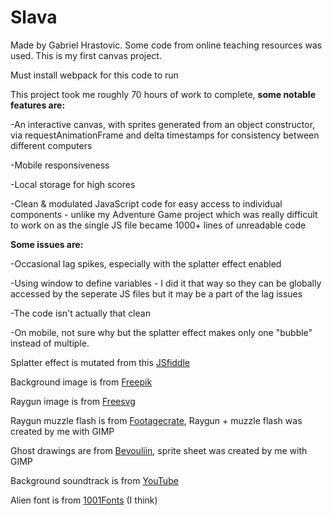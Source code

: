 # Slava
Made by Gabriel Hrastovic. Some code from online teaching resources was used. This is my first canvas project.

Must install webpack for this code to run

 This project took me roughly 70 hours of work to complete, **some notable features are:**

-An interactive canvas, with sprites generated from an object constructor, via requestAnimationFrame and delta timestamps for consistency between different computers

-Mobile responsiveness

-Local storage for high scores

-Clean & modulated JavaScript code for easy access to individual components - unlike my Adventure Game project which was really difficult to work on as the single JS file became 1000+ lines of unreadable code





**Some issues are:**

-Occasional lag spikes, especially with the splatter effect enabled

-Using window to define variables - I did it that way so they can be globally accessed by the seperate JS files but it may be a part of the lag issues

-The code isn't actually that clean

-On mobile, not sure why but the splatter effect makes only one "bubble" instead of multiple.


Splatter effect is mutated from this [JSfiddle](https://jsfiddle.net/decx/Ca9Y7/)

Background image is from [Freepik](https://www.freepik.com/free-vector/aurora-borealis-northern-lights-arctic-sky-night-vector-cartoon-illustration-winter-sky-wit_18164696.htm)

Raygun image is from [Freesvg](https://freesvg.org/1478221359)

Raygun muzzle flash is from [Footagecrate](https://footagecrate.com/video-effects/footagecrate-scifi-muzzleflash-electric-front), Raygun + muzzle flash was created by me with GIMP

Ghost drawings are from [Bevouliin](https://bevouliin.com/spooky-ghost-sprites-free-game-asset/), sprite sheet was created by me with GIMP

Background soundtrack is from [YouTube](https://www.youtube.com/watch?v=n4A_F5SXmgo)

Alien font is from [1001Fonts](https://www.1001fonts.com/alien-fonts.html) (I think)



